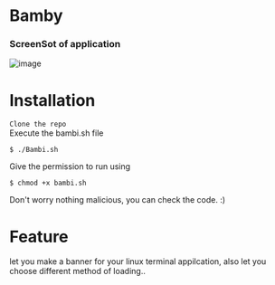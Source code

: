 # Bamby

### ScreenSot of application
![image](https://user-images.githubusercontent.com/95746190/186518112-4b800c28-1399-459b-a904-d225f690d312.png)
# Installation 
`Clone the repo`
<br>
Execute the bambi.sh file<br>
```
$ ./Bambi.sh
```
Give the permission to run using <br>
```
$ chmod +x bambi.sh
```
Don't worry nothing malicious, you can check the code. :)<br>
# Feature
let you make a banner for your linux terminal appilcation, also let you choose different method of loading..
